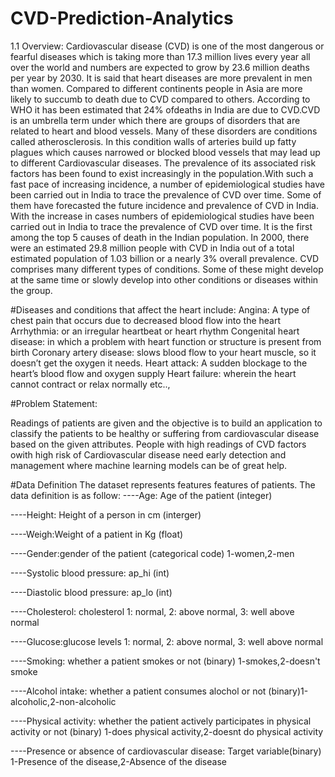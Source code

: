 # CVD-Prediction-Analytics
1.1 Overview:
Cardiovascular disease (CVD) is one of the most dangerous or fearful diseases which is taking more than 17.3 million lives every year all over the world and numbers are expected to grow by 23.6 million deaths per year by 2030. It is said that heart diseases are more prevalent in men than women. 
Compared to different continents people in Asia are more likely to succumb to death due to CVD compared to others. According to WHO it has been estimated that 24% ofdeaths in India are due to CVD.CVD is an umbrella term under which there are groups of disorders that are related to heart and blood vessels. Many of these disorders are conditions called atherosclerosis. In this condition walls of arteries build up fatty plagues which causes narrowed or blocked blood vessels that may lead up to 
different Cardiovascular diseases.
The prevalence of its associated risk factors has been found to exist increasingly in the population.With such a fast pace of increasing incidence, a number of epidemiological studies have been carried out in India to trace the prevalence of CVD over time. Some of them have forecasted the future incidence and prevalence of CVD in India.
With the increase in cases numbers of epidemiological studies have been carried out in India to trace the prevalence of CVD over time. It is the first among the top 5 causes of death in the Indian population. In 2000, there were an estimated 29.8 million people with CVD in India out of a total estimated population of 1.03 billion or a nearly 3% overall prevalence.
CVD comprises many different types of conditions. Some of these might develop at the same time or slowly develop into other conditions or diseases within the group. 

#Diseases and conditions that affect the heart include: 
Angina: A type of chest pain that occurs due to decreased blood flow into the heart
Arrhythmia: or an irregular heartbeat or heart rhythm
Congenital heart disease: in which a problem with heart function or structure is present from birth 
Coronary artery disease: slows blood flow to your heart muscle, so it doesn’t get the oxygen it needs.
Heart attack: A sudden blockage to the heart’s blood flow and oxygen supply
Heart failure: wherein the heart cannot contract or relax normally etc..,

#Problem Statement:

Readings of patients are given and the objective is to build an application to classify the patients to be healthy or suffering from cardiovascular disease based on the given attributes. People with high readings of CVD factors owith high risk of Cardiovascular disease need early detection and management where machine learning models can be of great help.

#Data Definition
The dataset represents features features of patients. The data definition is as follow: ----Age: Age of the patient (integer)

----Height: Height of a person in cm (interger)

----Weigh:Weight of a patient in Kg (float)

----Gender:gender of the patient (categorical code) 1-women,2-men

----Systolic blood pressure: ap_hi (int)

----Diastolic blood pressure: ap_lo (int)

----Cholesterol: cholesterol 1: normal, 2: above normal, 3: well above normal

----Glucose:glucose levels 1: normal, 2: above normal, 3: well above normal

----Smoking: whether a patient smokes or not (binary) 1-smokes,2-doesn't smoke

----Alcohol intake: whether a patient consumes alochol or not (binary)1-alcoholic,2-non-alcoholic

----Physical activity: whether the patient actively participates in physical activity or not (binary) 1-does physical activity,2-doesnt do physical activity

----Presence or absence of cardiovascular disease: Target variable(binary) 1-Presence of the disease,2-Absence of the disease
